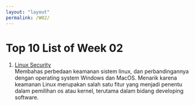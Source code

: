```yaml
---
layout: "layout"
permalink: /W02/
---
```


# Top 10 List of Week 02
1. [Linux Security](https://www.computerworld.com/article/3252823/why-linux-is-better-than-windows-or-macos-for-security.html)<br>
Membahas perbedaan keamanan sistem linux, dan perbandingannya dengan operating system Windows dan MacOS. Menarik karena keamanan Linux merupakan salah satu fitur yang menjadi penentu dalam pemilihan os atau kernel, terutama dalam bidang developing software.

